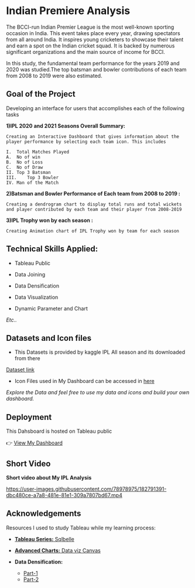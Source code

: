 
# Indian Premiere Analysis

The BCCI-run Indian Premier League is the most well-known sporting occasion in India. This event takes place every year, drawing spectators from all around India. It inspires young cricketers to showcase their talent and earn a spot on the Indian cricket squad. 
It is backed by numerous significant organizations and the main source of income for BCCI.

In this study, the fundamental team performance for the years 2019 and 2020 was studied.The top batsman and bowler contributions of each team from 2008 to 2019 were also estimated.

## Goal of the Project

Developing an interface for users that accomplishes each of the following tasks

**1)IPL 2020 and  2021 Seasons Overall Summary:**

    Creating an Interactive Dashboard that gives information about the player performance by selecting each team icon. This includes 

    I.	Total Matches Played
    A.	No of win
    B.	No of Loss
    C.	No of Draw
    II.	Top 3 Batsman 
    III.	Top 3 Bowler
    IV.	Man of the Match


**2)Batsman and Bowler Performance of Each team from 2008 to 2019 :**

    Creating a dendrogram chart to display total runs and total wickets and player contributed by each team and their player from 2008-2019

**3)IPL Trophy won by each season :**

    Creating Animation chart of IPL Trophy won by team for each season		
## Technical Skills Applied:

* Tableau Public

* Data Joining

* Data Densification

* Data Visualization

* Dynamic Parameter and Chart

*Etc..*




## Datasets and Icon files

* This Datasets is provided by kaggle IPL All season and its downloaded from there

[Dataset link](https://www.kaggle.com/datasets/rajsengo/indian-premier-league-ipl-all-seasons)


* Icon Files used in My Dashboard can be accessed in [here](https://github.com/Jaiharish-passion07/IPL_Analysis_Tableau/tree/master/Shapes) 

*Explore the Data and feel free to use my data and icons and build your own dashboard.*



## Deployment

This Dahsboard is hosted on Tableau public

👉 [View My Dashboard](https://public.tableau.com/views/IPL_Analysis_16533191674640/IPL_STORY?:language=en-US&:display_count=n&:origin=viz_share_link)


## Short Video

**Short video about My IPL Analysis**

https://user-images.githubusercontent.com/78978975/182791391-dbc480ce-a7a8-481e-81e1-309a7807bd67.mp4

## Acknowledgements

Resources I used to study Tableau while my learning process:

 - [**Tableau Series:** Sqlbelle](https://youtu.be/iSsQVSXfFck)
 - [**Advanced Charts:** Data viz Canvas](https://youtu.be/Ni0i0VjOuAw)
 - **Data Densification:**

    * [Part-1](https://youtu.be/c6wO75QWzl8)
    * [Part-2](https://youtu.be/Gj81j_1rKkM)

